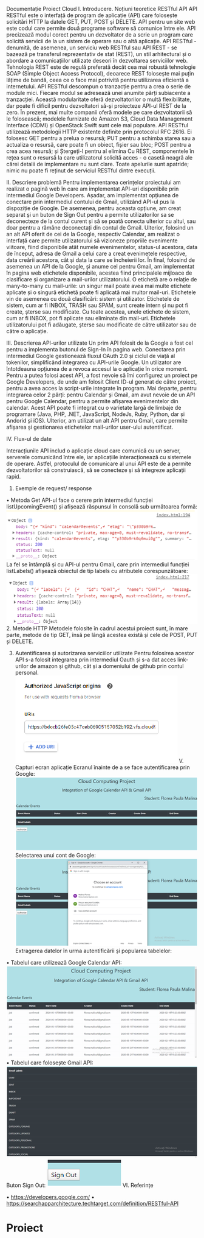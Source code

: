 Documentație Proiect Cloud
I.	Introducere. Noțiuni teoretice RESTful API
	API RESTful este o interfață de program de aplicație (API) care folosește solicitări HTTP la datele GET, PUT, POST și DELETE. API pentru un site web este codul care permite două programe software să comunice între ele. API precizează modul corect pentru un dezvoltator de a scrie un program care solicită servicii de la un sistem de operare sau o altă aplicație.
	API RESTful - denumită, de asemenea, un serviciu web RESTful sau API REST - se bazează pe transferul reprezentativ de stat (REST), un stil arhitectural și o abordare a comunicațiilor utilizate deseori în dezvoltarea serviciilor web.
	Tehnologia REST este de regulă preferată decât cea mai robustă tehnologie SOAP (Simple Object Access Protocol), deoarece REST folosește mai puțin lățime de bandă, ceea ce o face mai potrivită pentru utilizarea eficientă a internetului.
	API RESTful descompun o tranzacție pentru a crea o serie de module mici. Fiecare modul se adresează unei anumite părți subiacente a tranzacției. Această modularitate oferă dezvoltatorilor o multă flexibilitate, dar poate fi dificil pentru dezvoltatori să-și proiecteze API-ul REST de la zero. În prezent, mai multe companii oferă modele pe care dezvoltatorii să le folosească; modelele furnizate de Amazon S3, Cloud Data Management Interface (CDMI) și OpenStack Swift sunt cele mai populare.
	API RESTful utilizează metodologii HTTP existente definite prin protocolul RFC 2616. Ei folosesc GET pentru a prelua o resursă; PUT pentru a schimba starea sau a actualiza o resursă, care poate fi un obiect, fișier sau bloc; POST pentru a crea acea resursă; și Ștergeți-l pentru al elimina
	Cu REST, componentele în rețea sunt o resursă la care utilizatorul solicită acces - o casetă neagră ale cărei detalii de implementare nu sunt clare. Toate apelurile sunt apatride; nimic nu poate fi reținut de serviciul RESTful dintre execuții.

II.	Descriere problemă
Pentru implementarea cerințelor proiectului am realizat o pagină web în care am implementat API-uri disponibile prin intermediul Google Developers. Așadar, am implementat opțiunea de conectare prin intermediul contului de Gmail, utilizând API-ul pus la dispoziție de Google. De asemenea, pentru aceasta opțiune, am creat separat și un buton de Sign Out pentru a permite utilizatorilor sa se deconecteze de la contul curent și să se poată conecta ulterior cu altul, sau doar pentru a rămâne deconectați din contul de Gmail.
Ulterior, folosind un an alt API oferit de cei de la Google, respectiv Calendar, am realizat o interfață care permite utilizatorului să vizioneze propriile evenimente viitoare, fiind disponibile atât numele evenimentelor, status-ul acestora, data de început, adresa de Gmail a celui care a creat evenimetele respective, data creării acestora, cât și data la care se încheierii lor. 
	În final, folosind de asemenea un API de la Google, și anume cel pentru Gmail, am implementat în pagina web etichetele disponibile, acestea fiind principalele mijloace de clasificare și organizare a mail-urilor utilizatorului. O etichetă are o relație de many-to-many cu mail-urile: un singur mail poate avea mai multe etichete aplicate și o singură etichetă poate fi aplicată mai multor mail-uri. Etichetele vin de asemenea cu două clasificări: sistem și utilizator. Etichetele de sistem, cum ar fi INBOX, TRASH sau SPAM, sunt create intern și nu pot fi create, șterse sau modificate. Cu toate acestea, unele etichete de sistem, cum ar fi INBOX, pot fi aplicate sau eliminate din mail-uri. Etichetele utilizatorului pot fi adăugate, șterse sau modificate de către utilizator sau de către o aplicație.

III.	Descrierea API-urilor utilizate
	Un prim API folosit de la Google a fost cel pentru a implementa butonul de Sign-In în pagina web. Conectarea prin intermediul Google gestionează fluxul OAuth 2.0 și ciclul de viață al tokenilor, simplificând integrarea cu API-urile Google. Un utilizator are întotdeauna opțiunea de a revoca accesul la o aplicație în orice moment. Pentru a putea folosi acest API, a fost nevoie să îmi configurez un proiect pe Google Developers, de unde am folosit Client ID-ul generat de către proiect, pentru a avea acces la script-urile integrate în program. 
	Mai departe, pentru integrarea celor 2 părți: pentru Calendar și Gmail, am avut nevoie de un API pentru Google Calendar, pentru a permite afișarea evenimentelor din calendar. Acest API poate fi integrat cu o varietate largă de limbaje de programare (Java, PHP, .NET, JavaScript, NodeJs, Ruby, Python, dar și Andorid și iOS). Ulterior, am utilizat un alt API pentru Gmail, care permite afișarea și gestionarea etichetelor mail-urilor user-ului autentificat.


IV.	Flux-ul de date

Interacțiunile API includ o aplicație cloud care comunică cu un server, serverele comunicând între  ele, iar aplicațiile interacționează cu sistemele de operare. Astfel, protoculul de comunicare al unui API este de a permite dezvoltatorilor să construiască, să se conecteze și să integreze aplicații rapid. 
1.	Exemple de request/ response

•	Metoda Get 
API-ul face o cerere prin intermediul funcției listUpcomingEvent() și afișează răspunsul în consolă sub următoarea formă:
![GitHub Logo](/Images/image1.png)
La fel se întâmplă și cu API-ul pentru Gmail, care prin intermediul funcției listLabels() afișează obiectul de tip labels cu atributele corespunzătoare:
![GitHub Logo](/Images/image2.png)
2.	Metode HTTP
Metodele folosite în cadrul acestui proiect sunt, în mare parte, metode de tip GET, însă pe lângă acestea există și cele de POST, PUT și DELETE.

3.	Autentificarea și autorizarea serviciilor utilizate
Pentru folosirea acestor API s-a folosit integrarea prin intermediul Oauth și s-a dat acces link-urilor de amazon și github, cât și a domeniului de github prin contul personal.
![GitHub Logo](/Images/image3.png)
V.	Capturi ecran aplicație
Ecranul înainte de a se face autentificarea prin Google: 
![GitHub Logo](/Images/image4.png)
Selectarea unui cont de Google:
![GitHub Logo](/Images/image5.png)
Extragerea datelor în urma autentificării și popularea tabelelor:

•	Tabelul care utilizează Google Calendar API:
![GitHub Logo](/Images/image6.png)
•	Tabelul care folosește Gmail API:
![GitHub Logo](/Images/image7.png)
Buton Sign Out:
![GitHub Logo](/Images/image8.png)
VI.	Referințe

•	https://developers.google.com/
•	https://searchapparchitecture.techtarget.com/definition/RESTful-API

# Proiect
